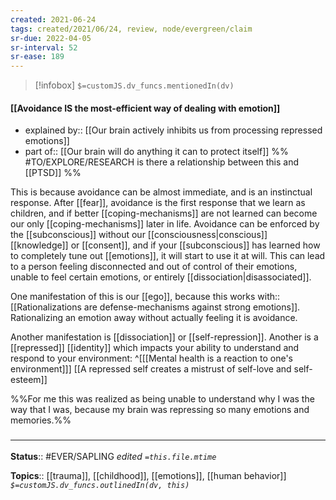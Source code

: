 ```yaml
---
created: 2021-06-24
tags: created/2021/06/24, review, node/evergreen/claim
sr-due: 2022-04-05
sr-interval: 52
sr-ease: 189
---
```

> [!infobox]
`$=customJS.dv_funcs.mentionedIn(dv)`

#### [[Avoidance IS the most-efficient way of dealing with emotion]] 

- explained by:: [[Our brain actively inhibits us from processing repressed emotions]]
- part of:: [[Our brain will do anything it can to protect itself]]
%%
#TO/EXPLORE/RESEARCH is there a relationship between this and [[PTSD]]
%%

This is because avoidance can be almost immediate, and is an instinctual response.
After [[fear]], avoidance is the first response that we learn as children, and if better [[coping-mechanisms]] are not learned can become our only [[coping-mechanisms]] later in life.
Avoidance can be enforced by the [[subconscious]] without our [[consciousness|conscious]] [[knowledge]] or [[consent]],
and if your [[subconscious]] has learned how to completely tune out [[emotions]], it will start to use it at will.
This can lead to a person feeling disconnected and out of control of their emotions, unable to feel certain emotions, or entirely [[dissociation|disassociated]].

One manifestation of this is our [[ego]], because this 
works with:: [[Rationalizations are defense-mechanisms against strong emotions]].
Rationalizing an emotion away without actually feeling it is avoidance.

Another manifestation is [[dissociation]] or [[self-repression]].
Another is a [[repressed]] [[identity]] which impacts your ability to understand and respond to your environment:
^[[[Mental health is a reaction to one's environment]]]
[[A repressed self creates a mistrust of self-love and self-esteem]]

%%For me this was realized as being unable to understand why I was the way that I was, because my brain was repressing so many emotions and memories.%%

### <hr class="footnote"/> 

**Status**:: #EVER/SAPLING 
*edited `=this.file.mtime`*

**Topics**:: [[trauma]], [[childhood]], [[emotions]], [[human behavior]]
*`$=customJS.dv_funcs.outlinedIn(dv, this)`*
